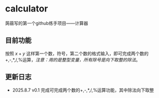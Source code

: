 # calculator
蒟蒻写的第一个github练手项目——计算器

## 目前功能
按照 $x+y$ 这样第一个数，符号，第二个数的格式输入，即可完成两个数的+,-,*,/,%运算，*注意：用的是整型变量，所有除号是向下取整的除法*。

## 更新日志
- 2025.8.7 v0.1 完成可完成两个数的+,-,*,/,%运算功能，其中除法向下取整